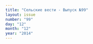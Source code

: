 ```yaml
---
title: "Сельские вести - Выпуск №99"
layout: issue
number: "99"
day: "12"
month: "12"
year: "2014"
---
```

